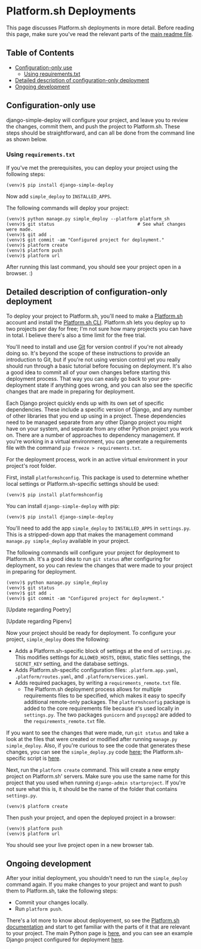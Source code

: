 Platform.sh Deployments
===

This page discusses Platform.sh deployments in more detail. Before reading this page, make sure you've read the relevant parts of the [main readme file](../README.md). 

Table of Contents
---

- [Configuration-only use](#configuration-only-use)
    - [Using requirements.txt](#using-requirementstxt)
- [Detailed description of configuration-only deployment](#detailed-description-of-configuration-only-deployment)    
- [Ongoing development](#ongoing-development)

Configuration-only use
---

django-simple-deploy will configure your project, and leave you to review the changes, commit them, and push the project to Platform.sh. These steps should be straightforward, and can all be done from the command line as shown below.

### Using `requirements.txt`

If you've met the prerequisites, you can deploy your project using the following steps:

```
(venv)$ pip install django-simple-deploy
```

Now add `simple_deploy` to `INSTALLED_APPS`.

The following commands will deploy your project:

```
(venv)$ python manage.py simple_deploy --platform platform_sh
(venv)$ git status                               # See what changes were made.
(venv)$ git add .
(venv)$ git commit -am "Configured project for deployment."
(venv)$ platform create
(venv)$ platform push
(venv)$ platform url
```

After running this last command, you should see your project open in a browser. :)

Detailed description of configuration-only deployment
---

To deploy your project to Platform.sh, you'll need to make a [Platform.sh](https://platform.sh/) account and install the [Platform.sh CLI](https://docs.platform.sh/development/cli.html). Platform.sh lets you deploy up to two projects per day for free; I'm not sure how many projects you can have in total. I believe there's also a time limit for the free trial.

You'll need to install and use [Git](https://git-scm.com) for version control if you're not already doing so. It's beyond the scope of these instructions to provide an introduction to Git, but if you're not using version control yet you really should run through a basic tutorial before focusing on deployment. It's also a good idea to commit all of your own changes before starting this deployment process. That way you can easily go back to your pre-deployment state if anything goes wrong, and you can also see the specific changes that are made in preparing for deployment.

Each Django project quickly ends up with its own set of specific dependencies. These include a specific version of Django, and any number of other libraries that you end up using in a project. These dependencies need to be managed separate from any other Django project you might have on your system, and separate from any other Python project you work on. There are a number of approaches to dependency management. If you're working in a virtual environment, you can generate a requirements file with the command `pip freeze > requirements.txt`.

For the deployment process, work in an active virtual environment in your project's root folder. 

First, install `platformshconfig`. This package is used to determine whether local settings or Platform.sh-specific settings should be used:

```
(venv)$ pip install platformshconfig
```

You can install `django-simple-deploy` with pip:

```
(venv)$ pip install django-simple-deploy
```

You'll need to add the app `simple_deploy` to `INSTALLED_APPS` in `settings.py`. This is a stripped-down app that makes the management command `manage.py simple_deploy` available in your project.

The following commands will configure your project for deployment to Platform.sh. It's a good idea to run `git status` after configuring for deployment, so you can review the changes that were made to your project in preparing for deployment.

```
(venv)$ python manage.py simple_deploy
(venv)$ git status
(venv)$ git add .
(venv)$ git commit -am "Configured project for deployment."
```

[Update regarding Poetry]

[Update regarding Pipenv]

Now your project should be ready for deployment. To configure your project, `simple_deploy` does the following:

- Adds a Platform.sh-specific block of settings at the end of `settings.py`. This modifies settings for `ALLOWED_HOSTS`, `DEBUG`, static files settings, the `SECRET_KEY` setting, and the database settings.
- Adds Platform.sh-specific configuration files: `.platform.app.yaml`, `.platform/routes.yaml`, and `.platform/services.yaml`.
- Adds required packages, by writing a `requirements_remote.txt` file.
    - The Platform.sh deployment process allows for multiple requirements files to be specified, which makes it easy to specify additional remote-only packages. The `platformshconfig` package is added to the core requirements file because it's used locally in `settings.py`. The two packages `gunicorn` and `psycopg2` are added to the `requirements_remote.txt` file.

If you want to see the changes that were made, run `git status` and take a look at the files that were created or modified after running `manage.py simple_deploy`. Also, if you're curious to see the code that generates these changes, you can see the `simple_deploy.py` code [here](https://github.com/ehmatthes/django-simple-deploy/blob/main/simple_deploy/management/commands/simple_deploy.py); the Platform.sh-specific script is [here](https://github.com/ehmatthes/django-simple-deploy/blob/main/simple_deploy/management/commands/utils/deploy_platformsh.py).

Next, run the `platform create` command. This will create a new empty project on Platform.sh' servers. Make sure you use the same name for this project that you used when running `django-admin startproject`. If you're not sure what this is, it should be the name of the folder that contains `settings.py`.

```
(venv)$ platform create
```

Then push your project, and open the deployed project in a browser:

```
(venv)$ platform push
(venv)$ platform url
```

You should see your live project open in a new browser tab.

Ongoing development
---

After your initial deployment, you shouldn't need to run the `simple_deploy` command again. If you make changes to your project and want to push them to Platform.sh, take the following steps:

- Commit your changes locally.
- Run `platform push`.

There's a lot more to know about deployement, so see the [Platform.sh documentation](https://docs.platform.sh) and start to get familiar with the parts of it that are relevant to your project. The main Python page is [here](https://docs.platform.sh/languages/python.html), and you can see an example Django project configured for deployment [here](https://github.com/platformsh-templates/django4).

